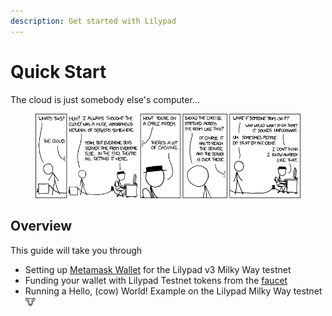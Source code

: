 ```yaml
---
description: Get started with Lilypad
---
```


# Quick Start

The cloud is just somebody else's computer...

<div data-full-width="true">

<figure><img src="../../.gitbook/assets/image (11) (1) (1) (1) (1) (1).png" alt=""><figcaption></figcaption></figure>

</div>

## Overview

This guide will take you through

* Setting up [Metamask Wallet](https://metamask.io) for the Lilypad v3 Milky Way testnet
* Funding your wallet with Lilypad Testnet tokens from the [faucet](http://faucet.lilypad.tech/)
* Running a Hello, (cow) World! Example on the Lilypad Milky Way testnet :cow:

